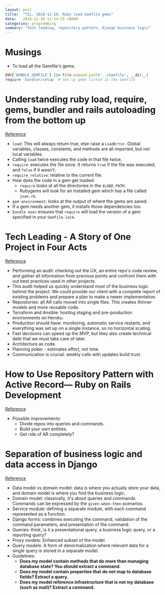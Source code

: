 ```yaml
---
layout: post
title:  "TIL, 2018-12-20, Ruby load Gemfile gems"
date:   2018-12-20 11:14:25 +0800
categories: programming
summary: "Tech leading, repository pattern, Django business logic"
---
```


# Musings

- To load all the Gemfile's gems:

```ruby
ENV['BUNDLE_GEMFILE'] ||= File.expand_path('../Gemfile', __dir__)
require 'bundler/setup' # Set up gems listed in the Gemfile
```

# Understanding ruby load, require, gems, bundler and rails autoloading from the bottom up
[Reference](https://medium.com/@connorstack/understanding-ruby-load-require-gems-bundler-and-rails-autoloading-from-the-bottom-up-3b422902ca0)

- `load`: This will always return true, else raise a `LoadError`. Global variables, classes, constants, and methods are all imported, but not local variables.
- Calling `load` twice executes the code in that file twice.
- `require`: executes the file once. It returns `true` if the file was executed, and `false` if it wasn't.
- `require_relative`: relative to the current file.
- How does the code in a gem get loaded:
  - `require` looks at all the directories in the `$LOAD_PATH`.
  - Rubygems will look for an installed gem which has a file called `json.rb`.
- `gem environment`: looks at the output of where the gems are saved.
- If a gem needs another gem, it installs those dependencies too.
- `bundle exec` ensures that `require` will load the version of a gem specified in your `Gemfile.lock`.

# Tech Leading - A Story of One Project in Four Acts
[Reference](https://www.monterail.com/blog/tech-leading)

- Performing an audit: checking out the UX, an entire repo's code review, and gather all information from previous points and confront them with out best practices used in other projects.
- This audit helped us quickly understand most of the business logic behind the project. We could provide our client with a complete report of existing problems and prepare a plan to make a newer implementation.
- Repositories: all AR calls moved into single files. This creates thinner models and more reusable code.
- Terraform and Ansible: hosting staging and pre-production environments on Heroku.
- Production should have: monitoring, automatic service restarts, and everything was set up on a single instance, so no horizontal scaling.
- Fast decisions can speed up the MVP, but they also create technical debt that we must take care of later.
- Architecture as code.
- Planning poker - estimates effort, not time.
- Communication is crucial: weekly calls with updates build trust.

# How to Use Repository Pattern with Active Record— Ruby on Rails Development
[Reference](https://www.monterail.com/blog/repository-pattern-active-record)

- Possible improvements:
  - Divide repos into queries and commands.
  - Build your own entities.
  - Get ride of AR completely?

# Separation of business logic and data access in Django
[Reference](https://stackoverflow.com/questions/12578908/separation-of-business-logic-and-data-access-in-django)

- Data model vs domain model: data is where you actually store your data, and domain model is where you find the business logic.
- Domain model: classically, it's about queries and commands. Commands can be expressed by the `given-when-then` scenarios.
- Service module: defining a separate module, with each command represented as a function.
- Django forms: combines executing the command, validation of the command parameters, and presentation of the command.
- Queries: think, is it a presentational query, a business logic query, or a reporting query?
- Proxy models: Enhanced subset of the model.
- Query models: A form of denormalization where relevant data for a single query is stored in a separate model.
- Guidelines:
  - **Does my model contain methods that do more than managing database state? You should extract a command.**
  - **Does my model contain properties that do not map to database fields? Extract a query.**
  - **Does my model reference infrastructure that is not my database (such as mail)? Extract a command.**
